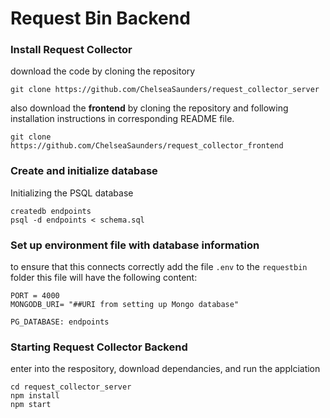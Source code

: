 # Request Bin Backend

### Install Request Collector
download the code by cloning the repository
```
git clone https://github.com/ChelseaSaunders/request_collector_server
```

also download the **frontend** by cloning the repository and following installation instructions in corresponding README file.
```
git clone https://github.com/ChelseaSaunders/request_collector_frontend
```

### Create and initialize database
Initializing the PSQL database
```
createdb endpoints
psql -d endpoints < schema.sql
```

### Set up environment file with database information
to ensure that this connects correctly add the file `.env` to the `requestbin` folder
this file will have the following content:
```
PORT = 4000
MONGODB_URI= "##URI from setting up Mongo database"

PG_DATABASE: endpoints
```

### Starting Request Collector Backend
enter into the respository, download dependancies, and run the applciation
```
cd request_collector_server
npm install
npm start
```
